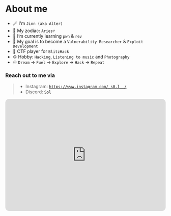 # About me

- 🪄 I'm `Jinn (aka Alter)`
- 🐏 My zodiac: `Aries♈`
- 🔭 I’m currently learning `pwn` & `rev`
- 🌱 My goal is to become a `Vulnerability Researcher` & `Exploit Development`
- 💬 CTF player for `BlitzHack`
- ⚙️ Hobby: `Hacking`, `Listening to music` and `Photography`
- ♾️ `Dream` -> `Fuel` -> `Explore` -> `Hack` -> `Repeat`

### Reach out to me via
>
> - Instagram: <code>https://www.instagram.com/_s0.l__/</code>
> - Discord: <code>[Sol](https://discordapp.com/users/590715913939189765)</code>

<iframe style="border-radius:12px" src="https://open.spotify.com/embed/playlist/29E1QoHUlnLRaTYOmA2Z5r?utm_source=generator&theme=0" width="100%" height="352" frameBorder="0" allowfullscreen="" allow="autoplay; clipboard-write; encrypted-media; fullscreen; picture-in-picture" loading="lazy"></iframe>
